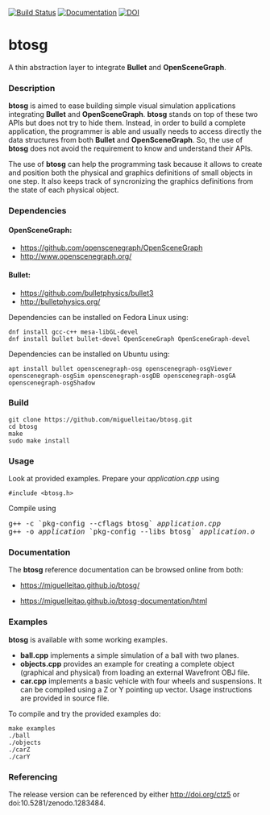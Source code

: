 [![Build Status](https://travis-ci.org/miguelleitao/btosg.svg?branch=master "Build Status")](https://travis-ci.org/miguelleitao/btosg)
[![Documentation](https://miguelleitao.github.io/btosg/badge.svg)](https://miguelleitao.github.io/btosg-documentation/html)
[![DOI](https://zenodo.org/badge/93940050.svg)](https://zenodo.org/badge/latestdoi/93940050)
# btosg
A thin abstraction layer to integrate **Bullet** and **OpenSceneGraph**.

### Description
**btosg** is aimed to ease building simple visual simulation applications integrating **Bullet** and **OpenSceneGraph**.
**btosg** stands on top of these two APIs but does not try to hide them. Instead, in order to build a complete application, the programmer is able and usually needs to access directly the data structures from both **Bullet** and **OpenSceneGraph**. So, the use of **btosg** does not avoid the requirement to know and understand their APIs.

The use of **btosg** can help the programming task because it allows to create and position both the physical and graphics definitions of small objects in one step. It also keeps track of syncronizing the graphics definitions from the state of each physical object.

### Dependencies
#### OpenSceneGraph: 
* https://github.com/openscenegraph/OpenSceneGraph 
* http://www.openscenegraph.org/
#### Bullet:
* https://github.com/bulletphysics/bullet3 
* http://bulletphysics.org/

Dependencies can be installed on Fedora Linux using:

    dnf install gcc-c++ mesa-libGL-devel
    dnf install bullet bullet-devel OpenSceneGraph OpenSceneGraph-devel

Dependencies can be installed on Ubuntu using:

    apt install bullet openscenegraph-osg openscenegraph-osgViewer openscenegraph-osgSim openscenegraph-osgDB openscenegraph-osgGA openscenegraph-osgShadow

### Build
    git clone https://github.com/miguelleitao/btosg.git
    cd btosg
    make
    sudo make install

### Usage
Look at provided examples. Prepare your _application.cpp_ using

    #include <btosg.h>

Compile using
<pre>
g++ -c `pkg-config --cflags btosg` <i>application.cpp</i>
g++ -o <i>application</i> `pkg-config --libs btosg` <i>application.o</i>
</pre>

### Documentation
The **btosg** reference documentation can be browsed online from both:

* https://miguelleitao.github.io/btosg/

* https://miguelleitao.github.io/btosg-documentation/html

### Examples
**btosg** is available with some working examples.
* **ball.cpp** implements a simple simulation of a ball with two planes.
* **objects.cpp** provides an example for creating a complete object (graphical and physical) from loading an external Wavefront OBJ file. 
* **car.cpp** implements a basic vehicle with four wheels and suspensions. It can be compiled using a Z or Y pointing up vector.
Usage instructions are provided in source file.

To compile and try the provided examples do:

    make examples 
    ./ball
    ./objects
    ./carZ
    ./carY

### Referencing
The release version can be referenced by either http://doi.org/ctz5 or doi:10.5281/zenodo.1283484.
